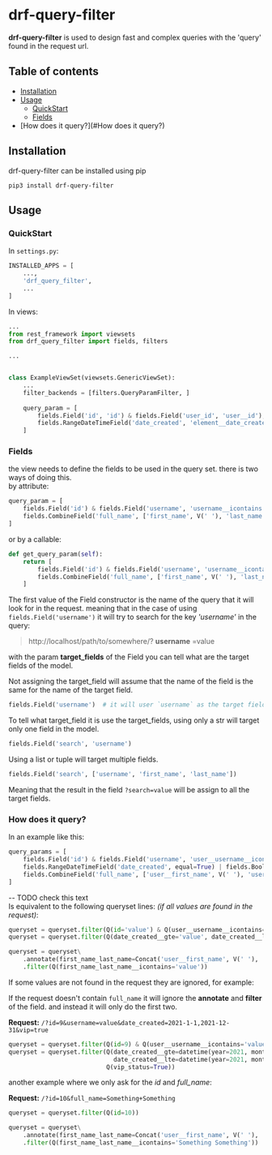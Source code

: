 # drf-query-filter

**drf-query-filter** is used to design fast and complex queries with the 'query' found in the request url.

## Table of contents

* [Installation](#Installation)
* [Usage](#Usage)
    * [QuickStart](#QuickStart)
    * [Fields](#Fields)
* [How does it query?](#How does it query?)

## Installation

drf-query-filter can be installed using pip

```shell
pip3 install drf-query-filter
```

## Usage

### QuickStart

In `settings.py`:

```python
INSTALLED_APPS = [
    ...,
    'drf_query_filter',
    ...
]
```

In views:

```python
...
from rest_framework import viewsets
from drf_query_filter import fields, filters

...


class ExampleViewSet(viewsets.GenericViewSet):
    ...
    filter_backends = [filters.QueryParamFilter, ]
    
    query_param = [
        fields.Field('id', 'id') & fields.Field('user_id', 'user__id'),
        fields.RangeDateTimeField('date_created', 'element__date_created'),
    ]

```

### Fields

the view needs to define the fields to be used in the query set. there is two ways of doing this.  
by attribute:

```python
query_param = [
    fields.Field('id') & fields.Field('username', 'username__icontains'),
    fields.CombineField('full_name', ['first_name', V(' '), 'last_name'])
]
```

or by a callable:

```python
def get_query_param(self):
    return [
        fields.Field('id') & fields.Field('username', 'username__icontains'),
        fields.CombineField('full_name', ['first_name', V(' '), 'last_name'])
    ]
```

The first value of the Field constructor is the name of the query that it will look for in the request. meaning that in
the case of using `fields.Field('username')` it will try to search for the key *'username'* in the query:

> http://localhost/path/to/somewhere/? **username** =value

with the param **target_fields** of the Field you can tell what are the target fields of the model.

Not assigning the target_field will assume that the name of the field is the same for the name of the target field.

```python
fields.Field('username')  # it will user `username` as the target field.
``` 

To tell what target_field it is use the target_fields, using only a str will target only one field in the model.

```python
fields.Field('search', 'username')
```

Using a list or tuple will target multiple fields.

```python
fields.Field('search', ['username', 'first_name', 'last_name'])
```

Meaning that the result in the field `?search=value` will be assign to all the target fields.

### How does it query?

In an example like this:

```python
query_params = [
    fields.Field('id') & fields.Field('username', 'user__username__icontains'),
    fields.RangeDateTimeField('date_created', equal=True) | fields.BooleanField('vip', 'vip_status'),
    fields.CombineField('full_name', ['user__first_name', V(' '), 'user__last_name'], lookup='icontains'),
]
```

-- TODO check this text  
Is equivalent to the following queryset lines: *(if all values are found in the request)*:

```python
queryset = queryset.filter(Q(id='value') & Q(user__username__icontains='value'))
queryset = queryset.filter(Q(date_created__gte='value', date_created__lte='value') | Q(vip_status='value'))

queryset = queryset\
    .annotate(first_name_last_name=Concat('user__first_name', V(' '), 'user__last_name'))\
    .filter(Q(first_name_last_name__icontains='value'))
```

If some values are not found in the request they are ignored, for example:

If the request doesn't contain `full_name` it will ignore the **annotate** and **filter**
of the field. and instead it will only do the first two.

**Request:** `/?id=9&username=value&date_created=2021-1-1,2021-12-31&vip=true`

```python
queryset = queryset.filter(Q(id=9) & Q(user__username__icontains='value'))
queryset = queryset.filter(Q(date_created__gte=datetime(year=2021, month=1, day=1),
                             date_created__lte=datetime(year=2021, month=12, day=1)) |
                           Q(vip_status=True))
```

another example where we only ask for the *id* and *full_name*:

**Request:** `/?id=10&full_name=Something+Something`

```python
queryset = queryset.filter(Q(id=10))

queryset = queryset\
    .annotate(first_name_last_name=Concat('user__first_name', V(' '), 'user__last_name'))\
    .filter(Q(first_name_last_name__icontains='Something Something'))
```

